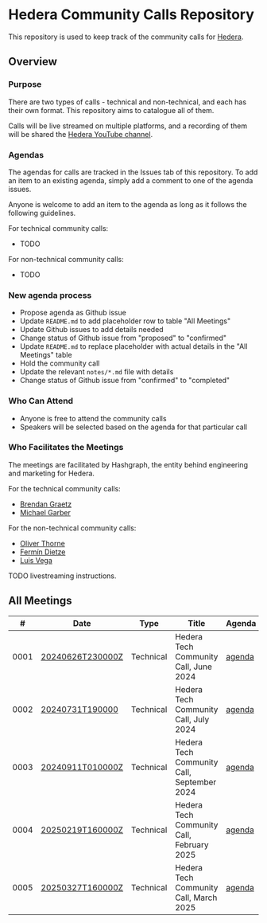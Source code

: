 # Hedera Community Calls Repository

This repository is used to keep track of the community calls for [Hedera](https://docs.hedera.com/).

## Overview

### Purpose

There are two types of calls - technical and non-technical,
and each has their own format.
This repository aims to catalogue all of them.

Calls will be live streamed on multiple platforms,
and a recording of them will be shared the
[Hedera YouTube channel](https://www.youtube.com/c/hederahashgraph).

### Agendas

The agendas for calls are tracked in the Issues tab of this repository.
To add an item to an existing agenda, simply add a comment to one of the agenda issues.

Anyone is welcome to add an item to the agenda as long as it follows the following guidelines.

For technical community calls:

- TODO

For non-technical community calls:

- TODO

### New agenda process

- Propose agenda as Github issue
- Update `README.md` to add placeholder row to table "All Meetings"
- Update Github issues to add details needed
- Change status of Github issue from "proposed" to "confirmed"
- Update `README.md` to replace placeholder with actual details in the "All Meetings" table
- Hold the community call
- Update the relevant `notes/*.md` file with details
- Change status of Github issue from "confirmed" to "completed"

### Who Can Attend

- Anyone is free to attend the community calls
- Speakers will be selected based on the agenda for that particular call

### Who Facilitates the Meetings

The meetings are facilitated by Hashgraph,
the entity behind engineering and marketing for Hedera.

For the technical community calls:
- [Brendan Graetz](https://blog.bguiz.com)
- [Michael Garber](#TODO_LINK)

For the non-technical community calls:
- [Oliver Thorne](#TODO_LINK)
- [Fermín Dietze](#TODO_LINK)
- [Luis Vega](#TODO_LINK)

TODO livestreaming instructions.


## All Meetings

| # | Date | Type | Title | Agenda | Notes | Posts | Recording |
| --- | --- | --- | --- | --- | --- | --- | --- |
| 0001 | [20240626T230000Z](https://www.timeanddate.com/worldclock/converter.html?iso=20240626T230000&p1=1440&p2=137&p3=179&p4=136&p5=37&p6=776&p7=236&p8=240) | Technical | Hedera Tech Community Call, June 2024 | [agenda](https://github.com/hedera-dev/hedera-comm-calls/issues/1) | [notes](notes/0001.md) | [twitter](https://x.com/bguiz/status/1805499401336668589) | [youtube](https://www.youtube.com/watch?v=gYPTrD2sXjM) [twitter](https://x.com/hedera_devs/status/1806100144947097695) |
| 0002 | [20240731T190000](https://www.timeanddate.com/worldclock/converter.html?iso=20240731T190000&p1=1440&p2=137&p3=179&p4=136&p5=37&p6=776&p7=236&p8=240) | Technical | Hedera Tech Community Call, July 2024 | [agenda](https://github.com/hedera-dev/hedera-comm-calls/issues/2) | [notes](notes/0002.md) | [twitter](https://x.com/bguiz/status/1814119453451571371) | [youtube](https://www.youtube.com/watch?v=CLBTMQSl5LE) |
| 0003 | [20240911T010000Z](https://www.timeanddate.com/worldclock/converter.html?iso=20240911T010000&p1=1440&p2=137&p3=179&p4=136&p5=37&p6=776&p7=236&p8=240) | Technical | Hedera Tech Community Call, September 2024 | [agenda](https://github.com/hedera-dev/hedera-comm-calls/issues/5) | [notes](notes/0003.md) | [twitter](https://x.com/bguiz/status/1833661895087431979) | [youtube](https://www.youtube.com/watch?v=k6HIMTqS10I) |
| 0004 | [20250219T160000Z](https://www.timeanddate.com/worldclock/converter.html?iso=20250219T160000Z&p1=1440&p2=137&p3=179&p4=136&p5=37&p6=776&p7=236&p8=240) | Technical | Hedera Tech Community Call, February 2025 | [agenda](https://github.com/hedera-dev/hedera-comm-calls/issues/3) | notes | twitter | [youtube](https://www.youtube.com/live/eca_E_b5KlA) |
| 0005 | [20250327T160000Z](https://www.timeanddate.com/worldclock/converter.html?iso=20250327T160000Z&p1=1440&p2=137&p3=179&p4=136&p5=37&p6=776&p7=236&p8=240) | Technical | Hedera Tech Community Call, March 2025 | [agenda](https://github.com/hedera-dev/hedera-comm-calls/issues/4) | notes | twitter | youtube |
